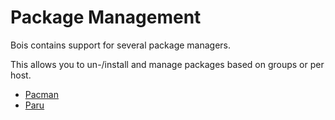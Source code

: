 # Package Management

Bois contains support for several package managers.

This allows you to un-/install and manage packages based on groups or per host.

- [Pacman](system_configuration/package_management/pacman.md)
- [Paru](system_configuration/package_management/paru.md)
